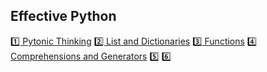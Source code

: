 ## Effective Python
<a href="https://velog.io/@a8002165/Effective-Python-Pythonic-Thinking">1️⃣ Pytonic Thinking</a>
<a href="https://velog.io/@a8002165/Effective-Python-Lists-and-Dictionaries">2️⃣ List and Dictionaries</a>
<a href="https://velog.io/@a8002165/Effective-Python-Functions">3️⃣ Functions</a>
<a href="https://velog.io/@a8002165/Effective-Python-Comprehensions-and-Generators">4️⃣ Comprehensions and Generators</a>
<a href="">5️⃣</a>
<a href="">6️⃣</a>
